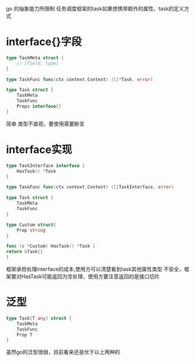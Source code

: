go 的抽象能力所限制
任务调度框架的task如果想携带额外的属性，task的定义方式

# interface{}字段
```go
type TaskMeta struct {
    // [field: type]
}

type TaskFunc func(ctx context.Context) ([]*Task, error)

type Task struct {
	TaskMeta
	TaskFunc
	Props interface{}
}

```
简单
类型不直观，要使用需要断言

# interface实现
```go
type TaskInterface interface {
	HasTask() *Task
}

type TaskFunc func(ctx context.Context) ([]TaskInterface, error)

type Task struct {
    TaskMeta
    TaskFunc
}

type Custom struct{
	Prop string
}

func (c *Custom) HasTask() *Task {
return &Task{}
}

```
框架承担处理interface的成本,使用方可以清楚看到task其他属性类型
不安全，框架要对HasTask可能返回为空处理，使用方要注意返回的是接口切片

# 泛型
```go
type Task[T any] struct {
    TaskMeta
    TaskFunc
	Prop T
}
```
虽然go的泛型很弱，目前看来还是优于以上两种的